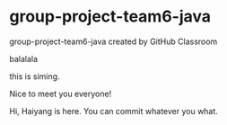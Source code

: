# group-project-team6-java
group-project-team6-java created by GitHub Classroom


balalala

this is siming.

Nice to meet you everyone!

Hi, Haiyang is here. You can commit whatever you what.

